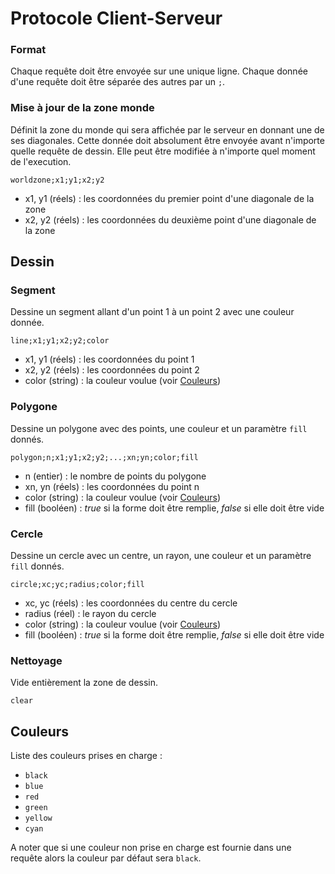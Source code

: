 # Protocole Client-Serveur

### Format
Chaque requête doit être envoyée sur une unique ligne. Chaque donnée d'une requête doit être séparée des autres par un `;`.

### Mise à jour de la zone monde
Définit la zone du monde qui sera affichée par le serveur en donnant une de ses diagonales. Cette donnée doit absolument
être envoyée avant n'importe quelle requête de dessin. Elle peut être modifiée à n'importe quel moment de l'execution.

`worldzone;x1;y1;x2;y2`

- x1, y1 (réels) : les coordonnées du premier point d'une diagonale de la zone
- x2, y2 (réels) : les coordonnées du deuxième point d'une diagonale de la zone

## Dessin

### Segment
Dessine un segment allant d'un point 1 à un point 2 avec une couleur donnée.

`line;x1;y1;x2;y2;color`

- x1, y1 (réels) : les coordonnées du point 1
- x2, y2 (réels) : les coordonnées du point 2
- color (string) : la couleur voulue (voir [Couleurs](#couleurs))

### Polygone
Dessine un polygone avec des points, une couleur et un paramètre `fill` donnés.

`polygon;n;x1;y1;x2;y2;...;xn;yn;color;fill`

- n (entier) : le nombre de points du polygone
- xn, yn (réels) : les coordonnées du point n
- color (string) : la couleur voulue (voir [Couleurs](#couleurs))
- fill (booléen) : *true* si la forme doit être remplie, *false* si elle doit être vide

### Cercle
Dessine un cercle avec un centre, un rayon, une couleur et un paramètre `fill` donnés.

`circle;xc;yc;radius;color;fill`

- xc, yc (réels) : les coordonnées du centre du cercle
- radius (réel) : le rayon du cercle
- color (string) : la couleur voulue (voir [Couleurs](#couleurs))
- fill (booléen) : *true* si la forme doit être remplie, *false* si elle doit être vide

### Nettoyage
Vide entièrement la zone de dessin.

`clear`

## Couleurs
Liste des couleurs prises en charge :

- `black`
- `blue`
- `red`
- `green`
- `yellow`
- `cyan`

A noter que si une couleur non prise en charge est fournie dans une requête alors la couleur par défaut sera `black`.
